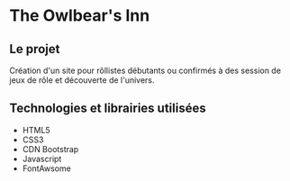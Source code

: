 # The Owlbear's Inn

## Le projet
Création d'un site pour rôllistes débutants ou confirmés à des session de jeux de rôle et découverte de l'univers.

## Technologies et librairies utilisées
- HTML5
- CSS3
- CDN Bootstrap
- Javascript
- FontAwsome

